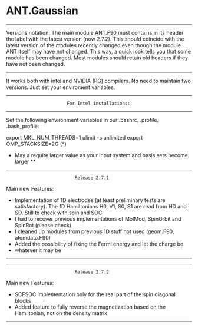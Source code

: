 # ANT.Gaussian

********************************************************************************
Versions notation: The main module ANT.F90 must contains in its header the label
with the latest version (now 2.7.2). This should coincide with the latest version 
of the  modules recently changed even though the module ANT itself may have not 
changed.  This way, a quick look tells you that some module has been changed. 
Most modules should retain old headers if they have not been changed.
********************************************************************************

It works both with intel and NVIDIA (PG) compilers. No need to maintain two versions. 
Just set your enviroment variables.

********************************************************************************
                           For Intel installations:
********************************************************************************

Set the following environment variables in our .bashrc, .profile, .bash_profile:

export MKL_NUM_THREADS=1
ulimit -s unlimited
export OMP_STACKSIZE=2G (*)

* May a require larger value as your input system and basis sets become larger **
********************************************************************************
                              Release 2.7.1                  
Main new Features:

- Implementation of 1D electrodes (at least preliminary tests are satisfactory). 
  The 1D Hamiltonians H0, V1, S0, S1 are read from HD and SD. 
  Still to check with spin and SOC
- I had to recover previous implementations of MolMod, SpinOrbit and SpinRot (please check)
- I cleaned up modules from previous 1D stuff not used (geom.F90, atomdata.F90)
- Added the possibility of fixing the Fermi energy and let the charge be
- whatever it may be
********************************************************************************
********************************************************************************
                              Release 2.7.2                  
Main new Features:

- SCFSOC implementation only for the real part of the spin diagonal blocks
- Added feature to fully reverse the magnetization based on the Hamiltonian,
  not on the density matrix
********************************************************************************
